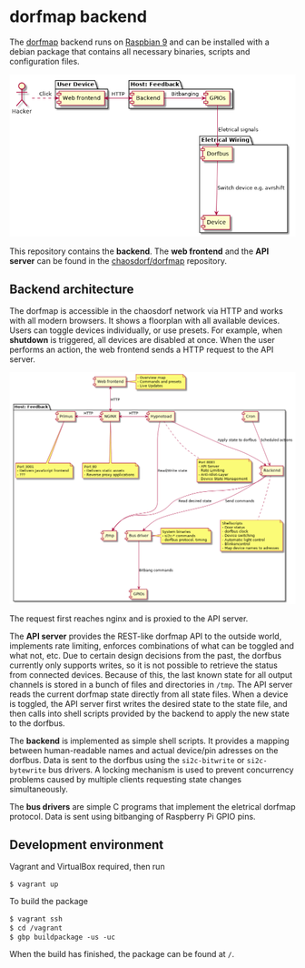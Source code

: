 # dorfmap backend

The [dorfmap](https://wiki.chaosdorf.de/Lichtsteuerung) backend runs on [Raspbian 9](https://www.raspbian.org/) and can be installed with a debian package that contains all necessary binaries, scripts and configuration files.

![System Context](docs/system-context.png "System Context")

This repository contains the **backend**.
The **web frontend** and the **API server** can be found in the [chaosdorf/dorfmap](https://github.com/chaosdorf/dorfmap/) repository.

## Backend architecture

The dorfmap is accessible in the chaosdorf network via HTTP and works with all modern browsers.
It shows a floorplan with all available devices.
Users can toggle devices individually, or use presets.
For example, when **shutdown** is triggered, all devices are disabled at once.
When the user performs an action, the web frontend sends a HTTP request to the API server.

![Architecture](docs/architecture.png "Architecture")

The request first reaches nginx and is proxied to the API server.

The **API server** provides the REST-like dorfmap API to the outside world, implements rate limiting, enforces combinations of what can be toggled and what not, etc.
Due to certain design decisions from the past, the dorfbus currently only supports writes, so it is not possible to retrieve the status from connected devices.
Because of this, the last known state for all output channels is stored in a bunch of files and directories in `/tmp`.
The API server reads the current dorfmap state directly from all state files.
When a device is toggled, the API server first writes the desired state to the state file, and then calls into shell scripts provided by the backend to apply the new state to the dorfbus.

The **backend** is implemented as simple shell scripts.
It provides a mapping between human-readable names and actual device/pin adresses on the dorfbus.
Data is sent to the dorfbus using the `si2c-bitwrite` or `si2c-bytewrite` bus drivers.
A locking mechanism is used to prevent concurrency problems caused by multiple clients requesting state changes simultaneously.

The **bus drivers** are simple C programs that implement the eletrical dorfmap protocol.
Data is sent using bitbanging of Raspberry Pi GPIO pins.

## Development environment

Vagrant and VirtualBox required, then run

    $ vagrant up

To build the package

    $ vagrant ssh
    $ cd /vagrant
    $ gbp buildpackage -us -uc

When the build has finished, the package can be found at `/`.
